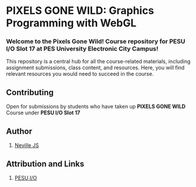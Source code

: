 <img src=""></img>

# PIXELS GONE WILD: Graphics Programming with WebGL

### Welcome to the Pixels Gone Wild! Course repository for PESU I/O Slot 17 at PES University Electronic City Campus!
This repository is a central hub for all the course-related materials, including assignment submissions, class content, and resources. Here, you will find relevant resources you would need to succeed in the course.

## Contributing

Open for submissions by students who have taken up **PIXELS GONE WILD** Course under **PESU I/O Slot 17**

## Author

1. [Neville JS](https://github.com/s3dman)

## Attribution and Links

1. [PESU I/O](https://pesu.io/courses)
